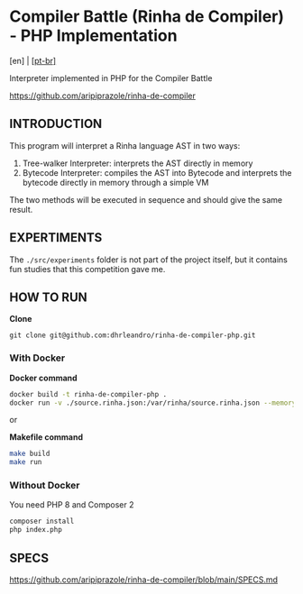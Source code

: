 # Compiler Battle (Rinha de Compiler) - PHP Implementation

[en] | [[pt-br]](./doc/LEIA-ME.MD)

Interpreter implemented in PHP for the Compiler Battle

https://github.com/aripiprazole/rinha-de-compiler

## INTRODUCTION

This program will interpret a Rinha language AST in two ways:

1. Tree-walker Interpreter: interprets the AST directly in memory
2. Bytecode Interpreter: compiles the AST into Bytecode and interprets the bytecode directly in memory through a simple VM

The two methods will be executed in sequence and should give the same result.

## EXPERTIMENTS

The `./src/experiments` folder is not part of the project itself, but it contains fun studies that this competition gave me.

## HOW TO RUN

**Clone**
```
git clone git@github.com:dhrleandro/rinha-de-compiler-php.git
```

### With Docker

**Docker command**
```sh
docker build -t rinha-de-compiler-php .
docker run -v ./source.rinha.json:/var/rinha/source.rinha.json --memory=2gb --cpus=2 rinha-de-compiler-php
```

or

**Makefile command**
```sh
make build
make run
```

### Without Docker

You need PHP 8 and Composer 2

```sh
composer install
php index.php
```

## SPECS

https://github.com/aripiprazole/rinha-de-compiler/blob/main/SPECS.md
